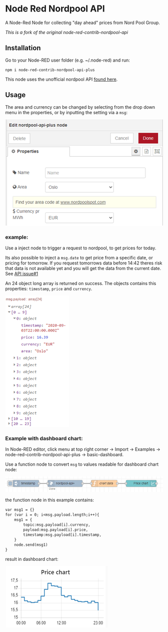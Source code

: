 # Node Red Nordpool API
A Node-Red Node for collecting "day ahead" prices from Nord Pool Group.

*This is a fork of the original node-red-contrib-nordpool-api*

## Installation
Go to your Node-RED user folder (e.g. ~/.node-red) and run:
```
npm i node-red-contrib-nordpool-api-plus
```
This node uses the unofficial nordpool API [found here](https://github.com/samuelmr/nordpool-node).

## Usage


The area and currency can be changed by selecting from the drop down menu in the properties, or by inputting the setting via a `msg`:

![](/img/example.png)

### example:
Use a inject node to trigger a request to nordpool, to get prices for today.

Its also possible to inject a `msg.date` to get price from a specific date, or pricing for tomorrow. If you request tomorrows data before 14:42 theres risk that data is not available yet and you will get the data from the current date. See [API issue#1](https://github.com/samuelmr/nordpool-node/issues/1#issuecomment-316583765)

An 24 object long array is returned on success. The objects contains this properties: `timestamp`, `price` and `currency`.

![](/img/example3.png)

### Example with dashboard chart:
In Node-RED editor, click menu at top right corner -> Import -> Examples -> node-red-contrib-nordpool-api-plus -> basic-dashboard.

Use a function node to convert `msg` to values readable for dashboard chart node:

![](/img/example5.png)

the function node in this example contains:

````
var msg1 = {}
for (var i = 0; i<msg.payload.length;i++){
    msg1 = {
        topic:msg.payload[i].currency, 
        payload:msg.payload[i].price, 
        timestamp:msg.payload[i].timestamp,
    }
    node.send(msg1)
}
````

result in dashboard chart:

![](/img/example6.png)
